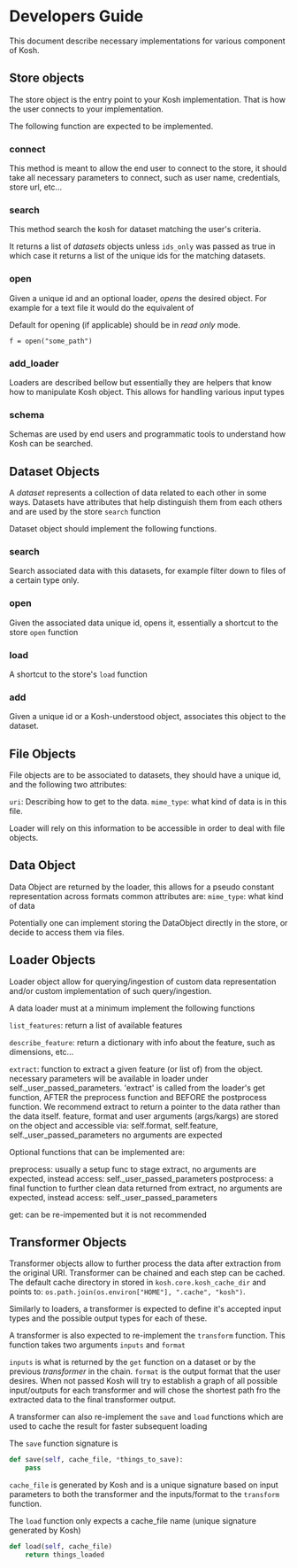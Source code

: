 # Developers Guide

This document describe necessary implementations for various component of Kosh.



## Store objects

The store object is the entry point to your Kosh implementation.
That is how the user connects to your implementation.

The following function are expected to be implemented.

### connect

This method is meant to allow the end user to connect to the store, it should take all necessary parameters to connect, such as user name, credentials, store url, etc...

### search

This method search the kosh for dataset matching the user's criteria.

It returns a list of *datasets* objects unless `ids_only` was passed as true in which case it returns a list of the unique ids for the matching datasets.

### open

Given a unique id and an optional loader, *opens* the desired object. For example for a text file it would do the equivalent of

Default for opening (if applicable) should be in *read only* mode.

```
f = open("some_path")
``` 


### add_loader

Loaders are described bellow but essentially they are helpers that know how to manipulate Kosh object. This allows for handling various input types

### schema

Schemas are used by end users and programmatic tools to understand how Kosh can be searched.

## Dataset Objects

A *dataset* represents a collection of data related to each other in some ways. Datasets have attributes that help distinguish them from each others and are used by the store `search` function

Dataset object should implement the following functions.

### search

Search associated data with this datasets, for example filter down to files of a certain type only.

### open

Given the associated data unique id, opens it, essentially a shortcut to the store `open` function

### load

A shortcut to the store's `load` function

### add

Given a unique id or a Kosh-understood object, associates this object to the dataset.

## File Objects

File objects are to be associated to datasets, they should have a unique id, and the following two attributes:

`uri`: Describing how to get to the data.
`mime_type`: what kind of data is in this file.

Loader will rely on this information to be accessible in order to deal with file objects.

## Data Object

Data Object are returned by the loader, this allows for a pseudo constant representation across formats
common attributes are:
`mime_type`: what kind of data

Potentially one can implement storing the DataObject directly in the store, or decide to access them via files.

## Loader Objects

Loader object allow for querying/ingestion of custom data representation and/or custom implementation of such query/ingestion.

A data loader must at a minimum implement the following functions

`list_features`: return a list of available features

`describe_feature`: return a dictionary with info about the feature, such as dimensions, etc...

`extract`: function to extract a given feature (or list of) from the object.
         necessary parameters will be available in loader under self._user_passed_parameters.
         'extract' is called from the loader's get function, AFTER the preprocess function and BEFORE the postprocess function.
         We recommend extract to return a pointer to the data rather than the data itself.
         feature, format and user arguments (args/kargs) are stored on the object and accessible via:
         self.format, self.feature, self._user_passed_parameters
         no arguments are expected

Optional functions that can be implemented are:

preprocess: usually a setup func to stage extract, no arguments are expected, instead access: self._user_passed_parameters
postprocess: a final function to further clean data returned from extract, no arguments are expected, instead access: self._user_passed_parameters

get: can be re-impemented but it is not recommended

## Transformer Objects

Transformer objects allow to further process the data after extraction from the original URI. Transformer can be chained and each step can be cached. The default cache directory in stored in `kosh.core.kosh_cache_dir` and points to: `os.path.join(os.environ["HOME"], ".cache", "kosh")`.

Similarly to loaders, a transformer is expected to define it's accepted input types and the possible output types for each of these.

A transformer is also expected to re-implement the `transform` function. This function takes two arguments `inputs` and `format`

`inputs` is what is returned by the `get` function on a dataset or by the previous *transformer* in the chain.
`format` is the output format that the user desires. When not passed Kosh will try to establish a graph of all possible input/outputs for each transformer and will chose the shortest path fro the extracted data to the final transformer output.

A transformer can also re-implement the `save` and `load` functions which are used to cache the result for faster subsequent loading

The `save` function signature is 
```python
def save(self, cache_file, *things_to_save):
    pass
```

`cache_file` is generated by Kosh and is a unique signature based on input parameters to both the transformer and the inputs/format to the `transform` function.

The `load` function only expects a cache_file name (unique signature generated by Kosh)

```python
def load(self, cache_file)
    return things_loaded
```
